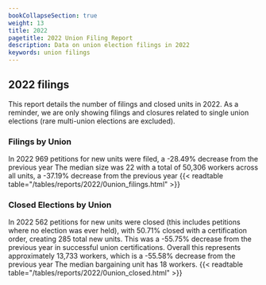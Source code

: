```yaml
---
bookCollapseSection: true
weight: 13
title: 2022
pagetitle: 2022 Union Filing Report
description: Data on union election filings in 2022
keywords: union filings
---
```


## 2022 filings

This report details the number of filings and closed units in 2022. As a reminder, we are only showing filings and closures related to single union elections (rare multi-union elections are excluded).

### Filings by Union
In 2022 969 petitions for new units were filed, a -28.49% decrease from the previous year The median size was 22 with a total of 50,306 workers across all units, a -37.19% decrease from the previous year
{{< readtable table="/tables/reports/2022/0union_filings.html" >}}

### Closed Elections by Union
In 2022 562 petitions for new units were closed (this includes petitions where no election was ever held), with 50.71% closed with a certification order, creating 285 total new units. This was a -55.75% decrease from the previous year in successful union certifications. Overall this represents approximately 13,733 workers, which is a -55.58% decrease from the previous year The median bargaining unit has 18 workers.
{{< readtable table="/tables/reports/2022/0union_closed.html" >}}
